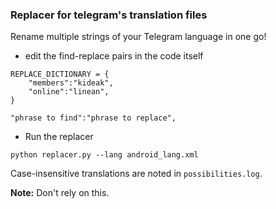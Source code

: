 ### Replacer for telegram's translation files
Rename multiple strings of your Telegram language in one go!

* edit the find-replace pairs in the code itself<br>
```
REPLACE_DICTIONARY = {
	"members":"kideak",
	"online":"linean",
}
```

`"phrase to find":"phrase to replace",`<br>

* Run the replacer
```
python replacer.py --lang android_lang.xml
```
Case-insensitive translations are noted in `possibilities.log`.

**Note:** Don't rely on this.
